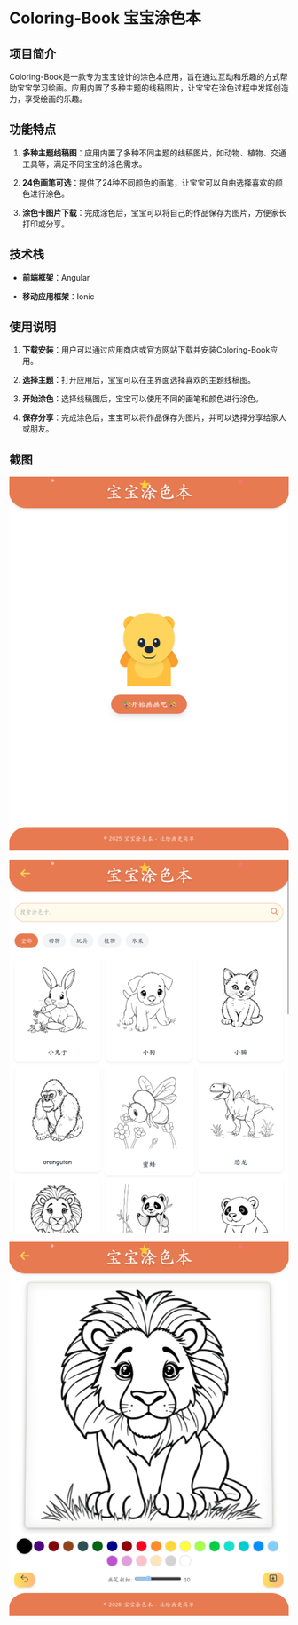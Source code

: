 # Coloring-Book 宝宝涂色本

## 项目简介

Coloring-Book是一款专为宝宝设计的涂色本应用，旨在通过互动和乐趣的方式帮助宝宝学习绘画。应用内置了多种主题的线稿图片，让宝宝在涂色过程中发挥创造力，享受绘画的乐趣。

## 功能特点

1. **多种主题线稿图**：应用内置了多种不同主题的线稿图片，如动物、植物、交通工具等，满足不同宝宝的涂色需求。

2. **24色画笔可选**：提供了24种不同颜色的画笔，让宝宝可以自由选择喜欢的颜色进行涂色。

3. **涂色卡图片下载**：完成涂色后，宝宝可以将自己的作品保存为图片，方便家长打印或分享。

## 技术栈

- **前端框架**：Angular

- **移动应用框架**：Ionic

## 使用说明

1. **下载安装**：用户可以通过应用商店或官方网站下载并安装Coloring-Book应用。

2. **选择主题**：打开应用后，宝宝可以在主界面选择喜欢的主题线稿图。

3. **开始涂色**：选择线稿图后，宝宝可以使用不同的画笔和颜色进行涂色。

4. **保存分享**：完成涂色后，宝宝可以将作品保存为图片，并可以选择分享给家人或朋友。

## 截图

![1](./resources/screenshot/1.png)

![2](./resources/screenshot/2.png)

![3](./resources/screenshot/3.png)
